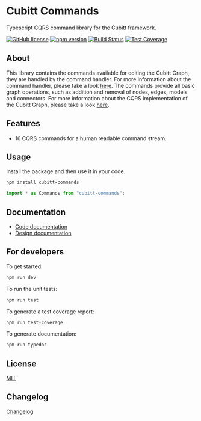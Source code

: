 # Cubitt Commands

Typescript CQRS command library for the Cubitt framework.

[![GitHub license](https://img.shields.io/badge/license-MIT-blue.svg)](https://raw.githubusercontent.com/uu-cubitt/commands/master/LICENSE)
[![npm version](https://badge.fury.io/js/cubitt-commands.svg)](https://badge.fury.io/js/cubitt-commands)
[![Build Status](https://travis-ci.org/uu-cubitt/commands.svg?branch=master)](https://travis-ci.org/uu-cubitt/commands)
[![Test Coverage](https://codeclimate.com/github/uu-cubitt/commands/badges/coverage.svg)](https://codeclimate.com/github/uu-cubitt/commands/coverage)

## About

This library contains the commands available for editing the Cubitt Graph, they are handled by the command handler.
For more information about the command handler, please take a look [here](https://uu-cubitt.github.io/command-handler/).
The commands provide all basic graph operations, such as addition and removal of nodes, edges, models and connectors.
For more information about the CQRS implementation of the Cubitt Graph, please take a look [here](https://uu-cubitt.github.io/).

## Features

* 16 CQRS commands for a human readable command stream.

## Usage

Install the package and then use it in your code.

```bash
npm install cubitt-commands
```

```typescript
import * as Commands from "cubitt-commands";
```

## Documentation

* [Code documentation](https://uu-cubitt.github.io/commands/)
* [Design documentation](https://uu-cubitt.github.io/commands/design/)

## For developers

To get started:

```bash
npm run dev
```

To run the unit tests:

```bash
npm run test
```

To generate a test coverage report:

```bash
npm run test-coverage
```

To generate documentation:

```bash
npm run typedoc
```

## License

[MIT](LICENSE)

## Changelog

[Changelog](changelog.md)